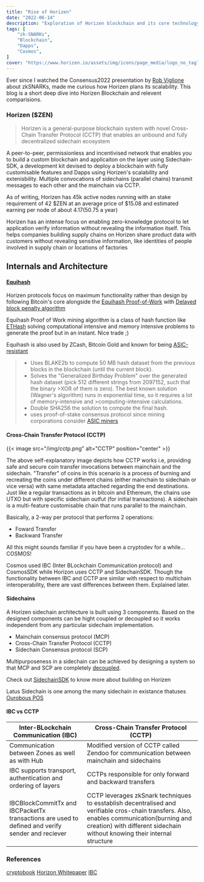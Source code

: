 ```yaml
---
title: "Rise of Horizen"
date: "2022-06-14"
description: "Exploration of Horizen blockchain and its core technology, Sidechains-SDK, Zendoo, path to Privacy"
tags: [
    "zk-SNARKs",
    "Blockchain",
    "Dapps",
    "Cosmos",
]
cover: "https://www.horizen.io/assets/img/icons/page_media/logo_no_tagline_dark.svg"
---
```


Ever since I watched the Consensus2022 presentation by [Rob Viglione](https://www.twitter.com/robviglione) about zkSNARKs, made me curious how Horizen plans its scalability. This blog is a short deep dive into Horizen Blockchain and relevent comparisions.

### Horizen ($ZEN)

>Horizen is a general-purpose blockchain system with novel Cross-Chain Transfer Protocol (CCTP) that enables an unbound and fully
>decentralized sidechain ecosystem

A peer-to-peer, permissionless and incentivised network that enables you to build a custom blockchain and applicaiton on the layer using Sidechain-SDK, a development kit devised to deploy a blockchain with fully customisable features and Dapps using Horizen's scalability and extenisbility. Multiple convocations of sidechains (parallel chains) transmit messages to each other and the mainchain via CCTP.

As of writing, Horizen has 45k active nodes running with an stake requirement of 42 $ZEN at an average price of $15.08 and estimated earning per node of about $4.17 ($50.75 a year)

Horizen has an intense focus on enabling zero-knowledge protocol to let application verify information without revealing the information itself. This helps companies building supply chains  on Horizen share product data with customers without revealing sensitive information, 
like identities of people involved in supply chain or locations of factories


## Internals and Architecture

#### [Equihash](https://github.com/tromp/equihash) 

Horizen protocols focus on maximum functionality rather than design by following Bitcoin's core alongside the [Equihash Proof-of-Work](https://eprint.iacr.org/2015/946.pdf) with [Delayed block penalty algorithm](https://www.horizen.io/assets/files/A-Penalty-System-for-Delayed-Block-Submission-by-Horizen.pdf)


Equihash Proof of Work mining algorithm is a class of hash function like [ETHash](https://eth.wiki/en/concepts/ethash/ethash) solving computational intensive and memory intensive problems to generate the proof but in an instant. Nice trade ;)

Equihash is also used by ZCash, Bitcoin Gold and known for being [ASIC-resistant](https://en.wikipedia.org/wiki/Application-specific_integrated_circuit)


> * Uses BLAKE2b to compute 50 MB hash dataset from the previous blocks in the blockchain (until the current block).
> * Solves the "Generalized Birthday Problem" over the generated hash dataset (pick 512 different strings from 2097152, such that the binary >XOR of them is zero). The best known solution (Wagner's algorithm) runs in exponential time, so it requires a lot of memory-intensive and >computing-intensive calculations.
> * Double SHA256 the solution to compute the final hash.
> * uses proof-of-stake consensus protocol since mining corporations consider [ASIC miners](https://en.bitcoin.it/wiki/Mining_hardware_comparison)


#### Cross-Chain Transfer Protocol (CCTP)
 
{{< image src="/img/cctp.png" alt="CCTP" position="center" >}}

The above self-explanatory image depicts how CCTP works i.e, providing safe and secure coin transfer invocations between mainchain and the sidechain. "Transfer" of coins in this scenario is a process of burning and recreating the coins under different chains (either mainchain to sidechain or vice versa) with same metadata attached regarding the end destinations. Just like a regular transactions as in bitcoin and Ethereum, the chains use UTXO but with specific sidechain outfut (for initial transactions). A sidechain is a multi-feature customisable chain that runs parallel to the mainchain.

Basically, a 2-way per protocol that performs 2 operations:
* Foward Transfer
* Backward Transfer

All this might sounds familiar if you have been a cryptodev for a while... COSMOS!

Cosmos used IBC (Inter BLockchain Communication protocol) and CosmosSDK while Horizon uses CCTP and SidechainSDK. Though the functionality between IBC and CCTP are similar with respect to multichain interoperability, there are vast differences between them. Explained later.


#### Sidechains

A Horizen sidechain architecture is built using 3 components. Based on the designed components can be hight coupled or decoupled so it works independent from any particular sidechain implementation.

* Mainchain consensus protocol (MCP)
* Cross-Chain Transfer Protocol (CCTP)
* Sidechain Consensus protocol (SCP)

Multipurposeness in a sidechain can be achieved by designing a system so that MCP and SCP are completely [decoupled](https://arxiv.org/abs/1812.05441).

Check out [SidechainSDK](https://github.com/HorizenOfficial/Sidechains-SDK) to know more about building on Horizen


Latus Sidechain is one among the many sidechain in existance thatuses [Ourobous POS](https://eprint.iacr.org/2016/889.pdf)


#### IBC vs CCTP




  Inter-BLockchain Communication (IBC)                              | Cross-Chain Transfer Protocol (CCTP) 
----------------------------------------                            |-----
   Communication between Zones as well as with Hub                  | Modified version of CCTP called Zendoo for communication between mainchain and sidechains 
  IBC supports transport, authentication and ordering of layers     | CCTPs responsible for only forward and backward transfers
   IBCBlockCommitTx  and IBCPacketTx transactions are used to defined and verify sender and reciever |  CCTP leverages zkSnark techniques to esstablish decentralised and verifiable cros-chain transfers. Also, enables communication(burning and creation) with different sidechain without knowing their internal structure 







### References
[cryptobook](https://cryptobook.nakov.com/cryptographic-hash-functions/proof-of-work-hash-functions)
[Horizon Whitepaper](https://www.horizen.io/assets/files/Horizen-White-Paper.pdf)
[IBC](https://ibcprotocol.org/implementations)